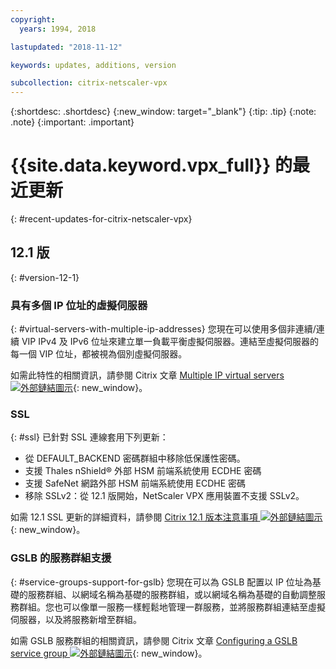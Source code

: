 ```yaml
---
copyright:
  years: 1994, 2018

lastupdated: "2018-11-12"

keywords: updates, additions, version

subcollection: citrix-netscaler-vpx
---
```


{:shortdesc: .shortdesc}
{:new_window: target="_blank"}
{:tip: .tip}
{:note: .note}
{:important: .important}

# {{site.data.keyword.vpx_full}} 的最近更新
{: #recent-updates-for-citrix-netscaler-vpx}

## 12.1 版
{: #version-12-1}

### 具有多個 IP 位址的虛擬伺服器
{: #virtual-servers-with-multiple-ip-addresses}
您現在可以使用多個非連續/連續 VIP IPv4 及 IPv6 位址來建立單一負載平衡虛擬伺服器。連結至虛擬伺服器的每一個 VIP 位址，都被視為個別虛擬伺服器。

如需此特性的相關資訊，請參閱 Citrix 文章 [Multiple IP virtual servers ![外部鏈結圖示](../../icons/launch-glyph.svg "外部鏈結圖示")](https://docs.citrix.com/en-us/netscaler/12-1/load-balancing/load-balancing-customizing/multi-ip-virtual-servers.html){: new_window}。

### SSL
{: #ssl}
已針對 SSL 連線套用下列更新：

* 從 DEFAULT_BACKEND 密碼群組中移除低保護性密碼。
* 支援 Thales nShield® 外部 HSM 前端系統使用 ECDHE 密碼
* 支援 SafeNet 網路外部 HSM 前端系統使用 ECDHE 密碼
* 移除 SSLv2：從 12.1 版開始，NetScaler VPX 應用裝置不支援 SSLv2。

如需 12.1 SSL 更新的詳細資料，請參閱 [Citrix 12.1 版本注意事項 ![外部鏈結圖示](../../icons/launch-glyph.svg "外部鏈結圖示")](https://docs.citrix.com/en-us/netscaler/12-1/downloads/release-notes-12-1-48-13.html){: new_window}。

### GSLB 的服務群組支援
{: #service-groups-support-for-gslb}
您現在可以為 GSLB 配置以 IP 位址為基礎的服務群組、以網域名稱為基礎的服務群組，或以網域名稱為基礎的自動調整服務群組。您也可以像單一服務一樣輕鬆地管理一群服務，並將服務群組連結至虛擬伺服器，以及將服務新增至群組。

如需 GSLB 服務群組的相關資訊，請參閱 Citrix 文章 [Configuring a GSLB service group ![外部鏈結圖示](../../icons/launch-glyph.svg "外部鏈結圖示")](https://docs.citrix.com/en-us/netscaler/12/global-server-load-balancing/configure/configuring-a-gslb-service-group.html){: new_window}。
